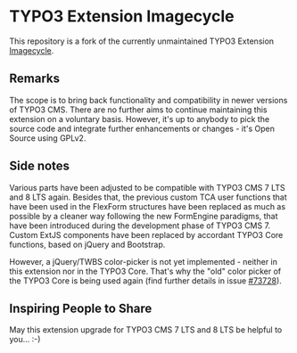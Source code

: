 # TYPO3 Extension Imagecycle

This repository is a fork of the currently unmaintained TYPO3 Extension
[Imagecycle](https://typo3.org/extensions/repository/view/imagecycle).

## Remarks

The scope is to bring back functionality and compatibility in newer versions of TYPO3 CMS. There are no further aims to continue maintaining this extension on a voluntary basis. However, it's up to anybody to pick the source code and integrate further enhancements or changes - it's Open Source using GPLv2.

## Side notes

Various parts have been adjusted to be compatible with TYPO3 CMS 7 LTS and 8 LTS again. Besides that, the previous custom TCA user functions that have been used in the FlexForm structures have been replaced as much as possible by a cleaner way following the new FormEngine paradigms, that have been introduced during the development phase of TYPO3 CMS 7. Custom ExtJS components have been replaced by accordant TYPO3 Core functions, based on jQuery and Bootstrap.

However, a jQuery/TWBS color-picker is not yet implemented - neither in this extension nor in the TYPO3 Core. That's why the "old" color picker of the TYPO3 Core is being used again (find further details in issue [#73728](https://forge.typo3.org/issues/73728)).

## Inspiring People to Share

May this extension upgrade for TYPO3 CMS 7 LTS and 8 LTS be helpful to you... :-)
